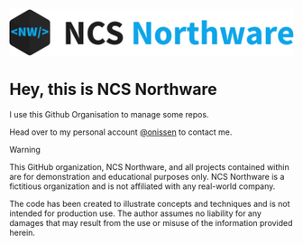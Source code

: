 ![Logo Github](https://github.com/ncs-northware/.github/blob/8438142dcb54ec5d73fe0e717df29db7203085f4/profile/logo-4github.svg)

# Hey, this is NCS Northware
I use this Github Organisation to manage some repos.

Head over to my personal account [@onissen](http://github.com/onissen) to contact me.

> [!WARNING]
> This GitHub organization, NCS Northware, and all projects contained within are for demonstration and educational purposes only. NCS Northware is a fictitious organization and is not affiliated with any real-world company.
>
> The code has been created to illustrate concepts and techniques and is not intended for production use. The author assumes no liability for any damages that may result from the use or misuse of the information provided herein.

